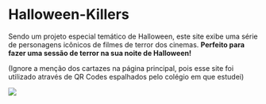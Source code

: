 # Halloween-Killers
Sendo um projeto especial temático de Halloween, este site exibe uma série de personagens icônicos de filmes de terror dos cinemas. **Perfeito para fazer uma sessão de terror na sua noite de Halloween!**

(Ignore a menção dos cartazes na página principal, pois esse site foi utilizado através de QR Codes espalhados pelo colégio em que estudei)

![](https://media.tenor.com/uRw6xAcpDtcAAAAi/raf-rafs.gif)
